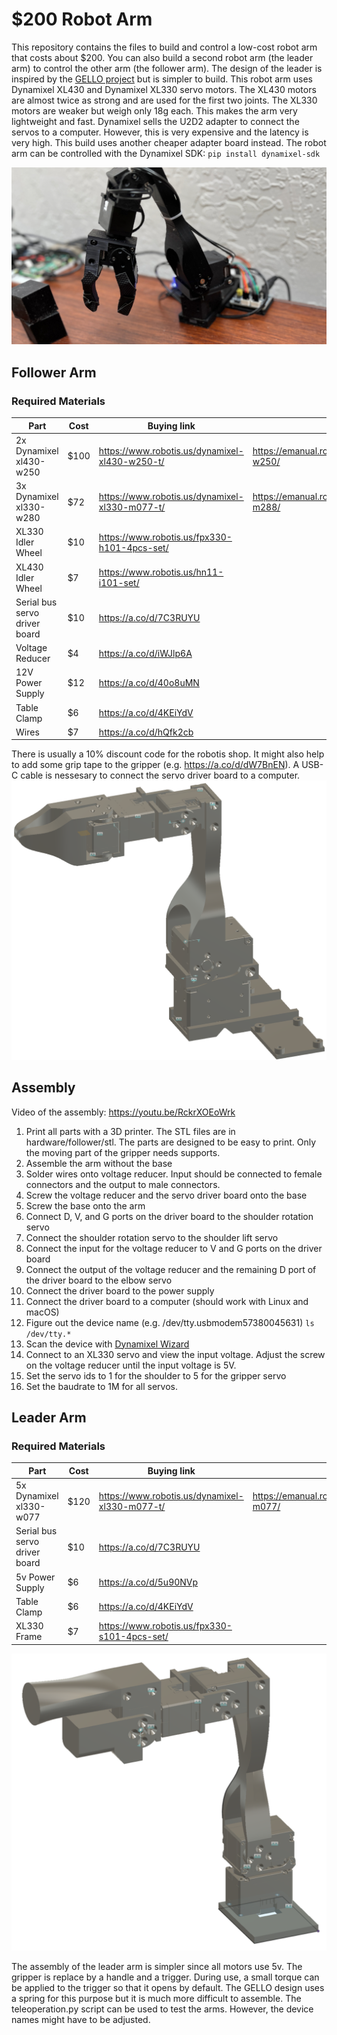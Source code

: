 # $200 Robot Arm
This repository contains the files to build and control a low-cost robot arm that costs about $200. You can also build a second robot arm (the leader arm) to control the other arm (the follower arm). The design of the leader is inspired by the [GELLO project](https://github.com/wuphilipp/gello_mechanical) but is simpler to build.
This robot arm uses Dynamixel XL430 and Dynamixel XL330 servo motors. The XL430 motors are almost twice as strong and are used for the first two joints.
The XL330 motors are weaker but weigh only 18g each. This makes the arm very lightweight and fast.
Dynamixel sells the U2D2 adapter to connect the servos to a computer. However, this is very expensive and the latency is very high. This build uses another cheaper adapter board instead.
The robot arm can be controlled with the Dynamixel SDK: ```pip install dynamixel-sdk```

![Robot Arm](./pictures/robot_portrait.jpg)

## Follower Arm
### Required Materials
| Part                          | Cost | Buying link | Specs | 
|-------------------------------|------| --- | --- |
| 2x Dynamixel xl430-w250       | $100 | https://www.robotis.us/dynamixel-xl430-w250-t/ | https://emanual.robotis.com/docs/en/dxl/x/xl430-w250/ |
| 3x Dynamixel xl330-w280       | $72  |  https://www.robotis.us/dynamixel-xl330-m077-t/ | https://emanual.robotis.com/docs/en/dxl/x/xl330-m288/|
| XL330 Idler Wheel             | $10  |  https://www.robotis.us/fpx330-h101-4pcs-set/ | |
| XL430 Idler Wheel             | $7   | https://www.robotis.us/hn11-i101-set/ | |
| Serial bus servo driver board | $10  | https://a.co/d/7C3RUYU |
| Voltage Reducer               | $4   | https://a.co/d/iWJlp6A |
| 12V Power Supply              | $12  | https://a.co/d/40o8uMN |
| Table Clamp                   | $6   | https://a.co/d/4KEiYdV |
| Wires                         | $7   | https://a.co/d/hQfk2cb|

There is usually a 10% discount code for the robotis shop. It might also help to add some grip tape to the gripper (e.g. https://a.co/d/dW7BnEN). A USB-C cable is nessesary to connect the servo driver board to a computer.
![follower](./pictures/follower_arm.png)

## Assembly
Video of the assembly: https://youtu.be/RckrXOEoWrk
1. Print all parts with a 3D printer. The STL files are in hardware/follower/stl. The parts are designed to be easy to print. Only the moving part of the gripper needs supports.
2. Assemble the arm without the base
3. Solder wires onto voltage reducer. Input should be connected to female connectors and the output to male connectors.
4. Screw the voltage reducer and the servo driver board onto the base
5. Screw the base onto the arm
6. Connect D, V, and G ports on the driver board to the shoulder rotation servo
7. Connect the shoulder rotation servo to the shoulder lift servo
6. Connect the input for the voltage reducer to V and G ports on the driver board
8. Connect the output of the voltage reducer and the remaining D port of the driver board to the elbow servo
6. Connect the driver board to the power supply
7. Connect the driver board to a computer (should work with Linux and macOS)
8. Figure out the device name (e.g. /dev/tty.usbmodem57380045631) ```ls /dev/tty.*```
9. Scan the device with [Dynamixel Wizard](https://emanual.robotis.com/docs/en/software/dynamixel/dynamixel_wizard2/)
10. Connect to an XL330 servo and view the input voltage. Adjust the screw on the voltage reducer until the input voltage is 5V.
10. Set the servo ids to 1 for the shoulder to 5 for the gripper servo
11. Set the baudrate to 1M for all servos.

## Leader Arm
### Required Materials
| Part                          | Cost | Buying link | Specs | 
|-------------------------------|------| --- | --- |
| 5x Dynamixel xl330-w077       | $120 |  https://www.robotis.us/dynamixel-xl330-m077-t/ | https://emanual.robotis.com/docs/en/dxl/x/xl330-m077/|
| Serial bus servo driver board | $10  | https://a.co/d/7C3RUYU |
| 5v Power Supply               | $6   | https://a.co/d/5u90NVp |
| Table Clamp                   | $6   | https://a.co/d/4KEiYdV |
| XL330 Frame | $7 | https://www.robotis.us/fpx330-s101-4pcs-set/ | | 


![leader](./pictures/leader_arm.png)

The assembly of the leader arm is simpler since all motors use 5v. The gripper is replace by a handle and a trigger. During use, a small torque can be applied to the trigger so that it opens by default. The GELLO design uses a spring for this purpose but it is much more difficult to assemble.
The teleoperation.py script can be used to test the arms. However, the device names might have to be adjusted.


